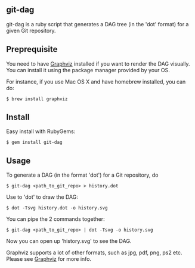 ## git-dag

git-dag is a ruby script that generates a DAG tree (in the 'dot' format) for a
given Git repository.

## Preprequisite
You need to have [Graphviz](http://graphviz.org/) installed if you want
to render the DAG visually. You can install it using the package manager
provided by your OS.

For instance, if you use Mac OS X and have homebrew installed, you can do:

    $ brew install graphviz

## Install
Easy install with RubyGems:

    $ gem install git-dag

## Usage
To generate a DAG (in the format 'dot') for a Git repository, do

    $ git-dag <path_to_git_repo> > history.dot

Use to 'dot' to draw the DAG:

    $ dot -Tsvg history.dot -o history.svg

You can pipe the 2 commands together:

    $ git-dag <path_to_git_repo> | dot -Tsvg -o history.svg

Now you can open up 'history.svg' to see the DAG.

Graphviz supports a lot of other formats, such as jpg, pdf, png, ps2 etc. Please
see [Graphviz](http://graphviz.org/) for more info.
